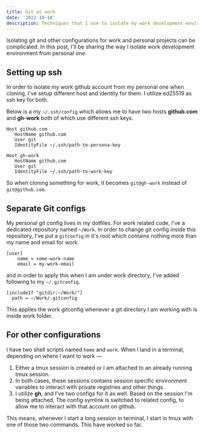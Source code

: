 ```yaml
---
title: Git at work
date: '2022-10-10'
description: Techniques that I use to isolate my work development environment from my personal setup.
---
```


Isolating git and other configurations for work and personal projects can be complicated. In this post, I'll be sharing the way I isolate work development environment from personal one.

## Setting up ssh

In order to isolate my work github account from my personal one when cloning, I've setup different host and identity for them. I utilize ed25519 as ssh key for both.

Below is a my `~/.ssh/config` which allows me to have two hosts **github.com** and **gh-work** both of which use different ssh keys.

```ssh-config ~/.ssh/config
Host github.com
   HostName github.com
   User git
   IdentityFile ~/.ssh/path-to-persona-key

Host gh-work
   HostName github.com
   User git
   IdentityFile ~/.ssh/path-to-work-key
```

So when cloning something for work, it becomes `git@gh-work` instead of `git@github.com`.

## Separate Git configs

My personal git config lives in my dotfiles. For work related code, I've a dedicated repository named `~/Work`. In order to change git config inside this repository, I've put a `gitconfig` in it's root which contains nothing more than my name and email for work.

```properties ~/Work/.gitconfig
[user]
	name = some-work-name
	email = my-work-email
```

and in order to apply this when I am under work directory, I've added following to my `~/.gitconfig`.

```properties ~/.gitconfig
[includeIf "gitdir:~/Work/"]
  path = ~/Work/.gitconfig
```

This applies the work gitconfig whenever a git directory I am working with is inside work folder.

## For other configurations

I have two shell scripts named `home` and `work`. When I land in a terminal, depending on where I want to work &mdash;

1. Either a tmux session is created or I am attached to an already running tmux session.
2. In both cases, these sessions contains session specific environment variables to interact with private registries and other things.
3. I utilize **gh**, and I've two configs for it as well. Based on the session I'm being attached, The config symlink is switched to related config, to allow me to interact with that account on github.

This means, whenever I start a long session in terminal, I start in tmux with one of those two commands. This have worked so far.
